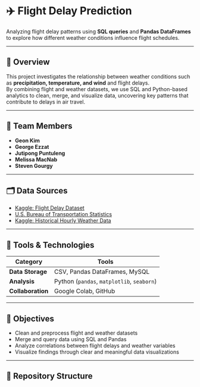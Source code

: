 # ✈️ Flight Delay Prediction

Analyzing flight delay patterns using **SQL queries** and **Pandas DataFrames** to explore how different weather conditions influence flight schedules.

---

## 📘 Overview  
This project investigates the relationship between weather conditions such as **precipitation, temperature, and wind** and flight delays.  
By combining flight and weather datasets, we use SQL and Python-based analytics to clean, merge, and visualize data, uncovering key patterns that contribute to delays in air travel.

---

## 👥 Team Members  
- **Geon Kim**
- **George Ezzat**   
- **Jutipong Puntuleng**  
- **Melissa MacNab**
- **Steven Gourgy**  

---

## 🗂️ Data Sources  
- [Kaggle: Flight Delay Dataset](https://www.kaggle.com/datasets)  
- [U.S. Bureau of Transportation Statistics](https://www.transtats.bts.gov/)  
- [Kaggle: Historical Hourly Weather Data](https://www.kaggle.com/datasets)

---

## 🧰 Tools & Technologies  
| Category | Tools |
|-----------|-------|
| **Data Storage** | CSV, Pandas DataFrames, MySQL |
| **Analysis** | Python (`pandas`, `matplotlib`, `seaborn`) |
| **Collaboration** | Google Colab, GitHub |

---

## 🎯 Objectives  
- Clean and preprocess flight and weather datasets  
- Merge and query data using SQL and Pandas  
- Analyze correlations between flight delays and weather variables  
- Visualize findings through clear and meaningful data visualizations  

---

## 📁 Repository Structure  
